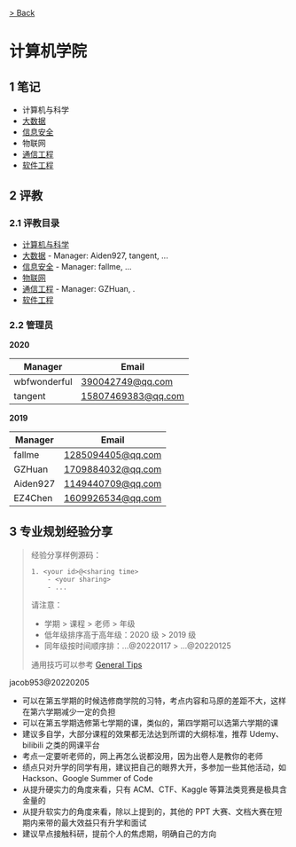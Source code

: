 [> Back](../../../README.md#2-项目目录)

# 计算机学院

## 1 笔记

- 计算机与科学
- [大数据](./bigdata/README.md)
- [信息安全](./security/README.md)
- 物联网
- [通信工程](./communication/README.md)
- [软件工程](./software/README.md)

## 2 评教

### 2.1 评教目录

- [计算机与科学](../../evaluation/cse/science/README.md)
- [大数据](../../evaluation/cse/bigdata/README.md) - Manager: Aiden927, tangent, ...
- [信息安全](../../evaluation/cse/security/README.md) - Manager: fallme, ...
- [物联网](../../evaluation/cse/iot/README.md)
- [通信工程](../../evaluation/cse/communication/README.md) - Manager: GZHuan, .
- [软件工程](../../evaluation/cse/software/README.md)

### 2.2 管理员

**2020**

| Manager      | Email              |
| ------------ | ------------------ |
| wbfwonderful | 390042749@qq.com   |
| tangent      | 15807469383@qq.com |

**2019**

| Manager  | Email             |
| -------- | ----------------- |
| fallme   | 1285094405@qq.com |
| GZHuan   | 1709884032@qq.com |
| Aiden927 | 1149440709@qq.com |
| EZ4Chen  | 1609926534@qq.com |

## 3 专业规划经验分享

> 经验分享样例源码：
>
> ```
> 1. <your id>@<sharing time>
>     - <your sharing>
>     - ...
> ```
> 请注意：
> - 学期 > 课程 > 老师 > 年级
> - 低年级排序高于高年级：2020 级 > 2019 级
> - 同年级按时间顺序排：...@20220117 > ...@20220125
> 
> 通用技巧可以参考 [General Tips](../../global/GENERALTIPS.md)

jacob953@20220205

- 可以在第五学期的时候选修商学院的习特，考点内容和马原的差距不大，这样在第六学期减少一定的负担
- 可以在第五学期选修第七学期的课，类似的，第四学期可以选第六学期的课
- 建议多自学，大部分课程的效果都无法达到所谓的大纲标准，推荐 Udemy、bilibili 之类的网课平台
- 考点一定要听老师的，网上再怎么说都没用，因为出卷人是教你的老师
- 绩点只对升学的同学有用，建议把自己的眼界大开，多参加一些其他活动，如 Hackson、Google Summer of Code
- 从提升硬实力的角度来看，只有 ACM、CTF、Kaggle 等算法类竞赛是极具含金量的
- 从提升软实力的角度来看，除以上提到的，其他的 PPT 大赛、文档大赛在短期内来带的最大效益只有升学和面试
- 建议早点接触科研，提前个人的焦虑期，明确自己的方向
